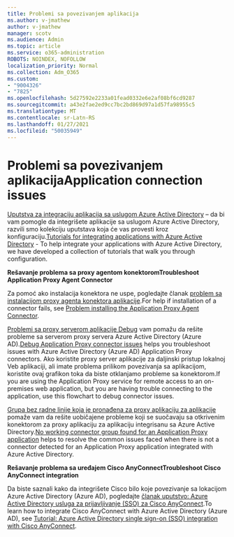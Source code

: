 ```yaml
---
title: Problemi sa povezivanjem aplikacija
ms.author: v-jmathew
author: v-jmathew
manager: scotv
ms.audience: Admin
ms.topic: article
ms.service: o365-administration
ROBOTS: NOINDEX, NOFOLLOW
localization_priority: Normal
ms.collection: Adm_O365
ms.custom:
- "9004326"
- "7825"
ms.openlocfilehash: 5d27592e2233a01fead0332e6e2af08bf6cd9287
ms.sourcegitcommit: a43e2fae2ed9cc7bc2bd869d97a1d57fa98955c5
ms.translationtype: MT
ms.contentlocale: sr-Latn-RS
ms.lasthandoff: 01/27/2021
ms.locfileid: "50035949"
---
```

# <a name="application-connection-issues"></a><span data-ttu-id="9bdf6-102">Problemi sa povezivanjem aplikacija</span><span class="sxs-lookup"><span data-stu-id="9bdf6-102">Application connection issues</span></span>

<span data-ttu-id="9bdf6-103">[Uputstva za integraciju aplikacija sa uslugom Azure Active Directory](https://docs.microsoft.com/azure/active-directory/saas-apps/tutorial-list) – da bi vam pomogle da integrišete aplikacije sa uslugom Azure Active Directory, razvili smo kolekciju uputstava koja će vas provesti kroz konfiguraciju.</span><span class="sxs-lookup"><span data-stu-id="9bdf6-103">[Tutorials for integrating applications with Azure Active Directory](https://docs.microsoft.com/azure/active-directory/saas-apps/tutorial-list) - To help integrate your applications with Azure Active Directory, we have developed a collection of tutorials that walk you through configuration.</span></span>

<span data-ttu-id="9bdf6-104">**Rešavanje problema sa proxy agentom konektorom**</span><span class="sxs-lookup"><span data-stu-id="9bdf6-104">**Troubleshoot Application Proxy Agent Connector**</span></span>

<span data-ttu-id="9bdf6-105">Za pomoć ako instalacija konektora ne uspe, pogledajte članak [problem sa instalacijom proxy agenta konektora aplikacije](https://docs.microsoft.com/azure/active-directory/manage-apps/application-proxy-connector-installation-problem).</span><span class="sxs-lookup"><span data-stu-id="9bdf6-105">For help if installation of a connector fails, see [Problem installing the Application Proxy Agent Connector](https://docs.microsoft.com/azure/active-directory/manage-apps/application-proxy-connector-installation-problem).</span></span>

<span data-ttu-id="9bdf6-106">[Problemi sa proxy serverom aplikacije Debug](https://docs.microsoft.com/azure/active-directory/manage-apps/application-proxy-debug-connectors) vam pomažu da rešite probleme sa serverom proxy servera Azure Active Directory (Azure AD).</span><span class="sxs-lookup"><span data-stu-id="9bdf6-106">[Debug Application Proxy connector issues](https://docs.microsoft.com/azure/active-directory/manage-apps/application-proxy-debug-connectors) helps you troubleshoot issues with Azure Active Directory (Azure AD) Application Proxy connectors.</span></span> <span data-ttu-id="9bdf6-107">Ako koristite proxy server aplikacije za daljinski pristup lokalnoj Veb aplikaciji, ali imate problema prilikom povezivanja sa aplikacijom, koristite ovaj grafikon toka da biste otklanjamo probleme sa konektorom.</span><span class="sxs-lookup"><span data-stu-id="9bdf6-107">If you are using the Application Proxy service for remote access to an on-premises web application, but you are having trouble connecting to the application, use this flowchart to debug connector issues.</span></span>

<span data-ttu-id="9bdf6-108">[Grupa bez radne linije koja je pronađena za proxy aplikaciju za aplikacije](https://docs.microsoft.com/azure/active-directory/manage-apps/application-proxy-connectivity-no-working-connector) pomaže vam da rešite uobičajene probleme koji se suočavaju sa otkrivenim konektorom za proxy aplikaciju za aplikaciju integrisanu sa Azure Active Directory.</span><span class="sxs-lookup"><span data-stu-id="9bdf6-108">[No working connector group found for an Application Proxy application](https://docs.microsoft.com/azure/active-directory/manage-apps/application-proxy-connectivity-no-working-connector) helps to resolve the common issues faced when there is not a connector detected for an Application Proxy application integrated with Azure Active Directory.</span></span>

<span data-ttu-id="9bdf6-109">**Rešavanje problema sa uređajem Cisco AnyConnect**</span><span class="sxs-lookup"><span data-stu-id="9bdf6-109">**Troubleshoot Cisco AnyConnect integration**</span></span>

<span data-ttu-id="9bdf6-110">Da biste saznali kako da integrišete Cisco bilo koje povezivanje sa lokacijom Azure Active Directory (Azure AD), pogledajte [članak uputstvo: Azure Active Directory usluga za prijavljivanje (SSO) za Cisco AnyConnect](https://docs.microsoft.com/azure/active-directory/saas-apps/cisco-anyconnect).</span><span class="sxs-lookup"><span data-stu-id="9bdf6-110">To learn how to integrate Cisco AnyConnect with Azure Active Directory (Azure AD), see [Tutorial: Azure Active Directory single sign-on (SSO) integration with Cisco AnyConnect](https://docs.microsoft.com/azure/active-directory/saas-apps/cisco-anyconnect).</span></span>
